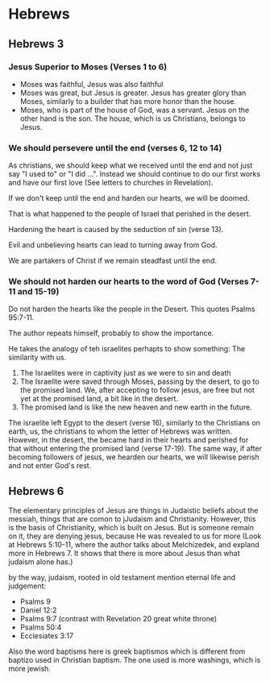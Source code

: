 # Hebrews

## Hebrews 3
### Jesus Superior to Moses (Verses 1 to 6)
- Moses was faithful, Jesus was also faithful
- Moses was great, but Jesus is greater. Jesus has greater glory than Moses, similarly to a builder that has more honor than the house.
- Moses, who is part of the house of God, was a servant. Jesus on the other hand is the son. The house, which is us Christians, belongs to Jesus.

### We should persevere until the end (verses 6, 12 to 14)
As christians, we should keep what we received until the end and not just say "I used to" or "I did ...". Instead we should continue to do our first works and have our first love (See letters to churches in Revelation).

If we don't keep until the end and harden our hearts, we will be doomed.

That is what happened to the people of Israel that perished in the desert. 

Hardening the heart is caused by the seduction of sin (verse 13). 

Evil and unbelieving hearts can lead to turning away from God. 

We are partakers of Christ if we remain steadfast until the end.

### We should not harden our hearts to the word of God (Verses 7-11 and 15-19)
Do not harden the hearts like the people in the Desert. This quotes Psalms 95:7-11.

The author repeats himself, probably to show the importance.

He takes the analogy of teh israelites perhapts to show something: The similarity with us.

1. The Israelites were in captivity just as we were to sin and death
2. The Israelite were saved through Moses, passing by the desert, to go to the promised land. We, after accepting to follow jesus, are free but not yet at the promised land, a bit like in the desert.
3. The promised land is like the new heaven and new earth in the future.

The israelite left Egypt to the desert (verse 16), similarly to the Christians on earth, us, the christians to whom the letter of Hebrews was written. However, in the desert, the became hard in their hearts and perished for that without entering the promised land (verse 17-19). The same way, if after becoming followers of jesus, we hearden our hearts, we will likewise perish and not enter God's rest.

## Hebrews 6
The elementary principles of Jesus are things in Judaistic beliefs about the messiah, things that are comon to jJudaism and Christianity. However, this is the basis of Christianity, which is built on Jesus. But is someone remain on it, they are denying jesus, because He was revealed to us for more (Look at Hebrews 5:10-11, where the author talks about Melchizedek, and expland more in Hebrews 7. It shows that there is more about Jesus than what judaism alone has.)

by the way, judaism, rooted in old testament mention eternal life and judgement: 
- Psalms 9
- Daniel 12:2
- Psalms 9:7 (contrast with Revelation 20 great white throne)
- Psalms 50:4 
- Ecclesiates 3:17

Also the word baptisms here is greek baptismos which is different from baptizo used in Christian baptism. The one used is more washings, which is more jewish.
